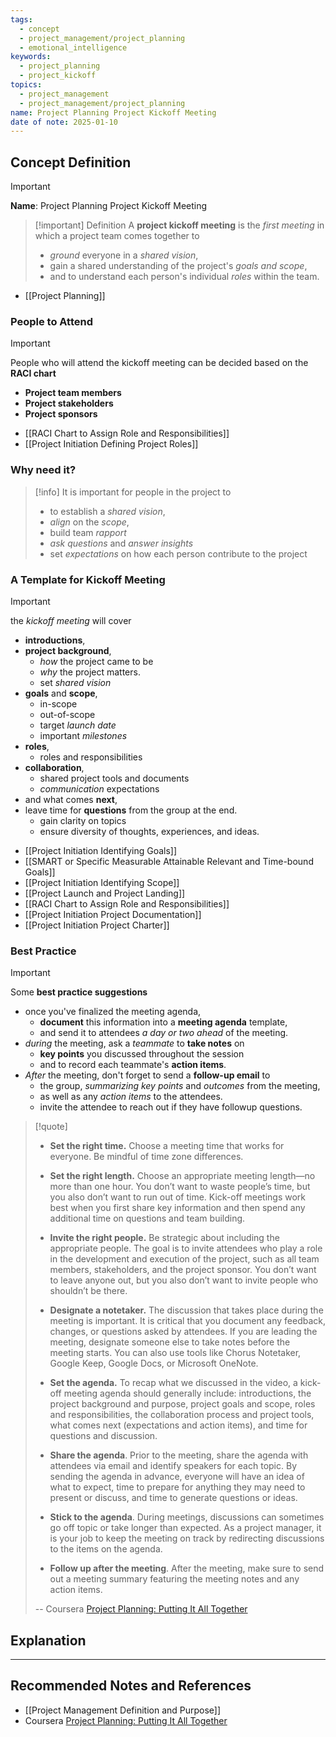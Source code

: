 ```yaml
---
tags:
  - concept
  - project_management/project_planning
  - emotional_intelligence
keywords:
  - project_planning
  - project_kickoff
topics:
  - project_management
  - project_management/project_planning
name: Project Planning Project Kickoff Meeting
date of note: 2025-01-10
---
```


## Concept Definition

>[!important]
>**Name**: Project Planning Project Kickoff Meeting

>[!important] Definition
>A **project kickoff meeting** is the *first meeting* in which a project team comes together to 
>- *ground* everyone in a *shared* *vision*,
>- gain a shared understanding of the project's *goals and scope*,
>- and to understand each person's individual *roles* within the team.

- [[Project Planning]]

### People to Attend

>[!important] 
>People who will attend the kickoff meeting can be decided based on the **RACI chart**
>- **Project team members**
>- **Project stakeholders**
>- **Project sponsors**


- [[RACI Chart to Assign Role and Responsibilities]]
- [[Project Initiation Defining Project Roles]]

### Why need it?

>[!info]
>It is important for people in the project to
>- to establish a *shared vision*,
>- *align* on the *scope*,
>- build team *rapport*
>- *ask questions* and *answer insights*
>- set *expectations* on how each person contribute to the project

### A Template for Kickoff Meeting

>[!important]
>the *kickoff meeting* will cover 
>- **introductions**,
>- **project background**, 
>	- *how* the project came to be 
>	- *why* the project matters.
>	- set *shared vision*
>- **goals** and **scope**,
>	- in-scope
>	- out-of-scope
>	- target *launch date*
>	- important *milestones*
>- **roles**, 
>	- roles and responsibilities
>- **collaboration**, 
>	- shared project tools and documents
>	- *communication* expectations
>- and what comes **next**,
>- leave time for **questions** from the group at the end.
>	- gain clarity on topics
>	- ensure diversity of thoughts, experiences, and ideas.
>  


- [[Project Initiation Identifying Goals]]
- [[SMART or Specific Measurable Attainable Relevant and Time-bound Goals]]
- [[Project Initiation Identifying Scope]]
- [[Project Launch and Project Landing]]
- [[RACI Chart to Assign Role and Responsibilities]]
- [[Project Initiation Project Documentation]]
- [[Project Initiation Project Charter]]

### Best Practice

>[!important]
>Some **best practice suggestions**
>- once you've finalized the meeting agenda, 
>	- **document** this information into a **meeting agenda** template, 
>	- and send it to attendees *a day or two ahead* of the meeting.
>- *during* the meeting, ask a *teammate* to **take notes** on
>	- **key points** you discussed throughout the session 
>	- and to record each teammate's **action items**.
>- *After* the meeting, don't forget to send a **follow-up email** to 
>	- the group, *summarizing* *key points* and *outcomes* from the meeting, 
>	- as well as any *action items* to the attendees.
>	- invite the attendee to reach out if they have followup questions.


>[!quote]
>
> 
> - **Set the right time.** Choose a meeting time that works for everyone. Be mindful of time zone differences. 
>     
> - **Set the right length.** Choose an appropriate meeting length—no more than one hour. You don’t want to waste people’s time, but you also don’t want to run out of time. Kick-off meetings work best when you first share key information and then spend any additional time on questions and team building.
>     
> - **Invite the right people.** Be strategic about including the appropriate people. The goal is to invite attendees who play a role in the development and execution of the project, such as all team members, stakeholders, and the project sponsor. You don’t want to leave anyone out, but you also don’t want to invite people who shouldn’t be there.
>     
> - **Designate a notetaker.** The discussion that takes place during the meeting is important. It is critical that you document any feedback, changes, or questions asked by attendees. If you are leading the meeting, designate someone else to take notes before the meeting starts. You can also use tools like Chorus Notetaker, Google Keep, Google Docs, or Microsoft OneNote.  
>     
> - **Set the agenda.** To recap what we discussed in the video, a kick-off meeting agenda should generally include: introductions, the project background and purpose, project goals and scope, roles and responsibilities, the collaboration process and project tools, what comes next (expectations and action items), and time for questions and discussion.
>     
> - **Share the agenda**. Prior to the meeting, share the agenda with attendees via email and identify speakers for each topic. By sending the agenda in advance, everyone will have an idea of what to expect, time to prepare for anything they may need to present or discuss, and time to generate questions or ideas.
>     
> - **Stick to the agenda**. During meetings, discussions can sometimes go off topic or take longer than expected. As a project manager, it is your job to keep the meeting on track by redirecting discussions to the items on the agenda. 
>     
> - **Follow up after the meeting**. After the meeting, make sure to send out a meeting summary featuring the meeting notes and any action items.
>   
>   
>-- Coursera [Project Planning: Putting It All Together](https://www.coursera.org/learn/project-planning-google/home/welcome)   



## Explanation









-----------
##  Recommended Notes and References


- [[Project Management Definition and Purpose]]
- Coursera [Project Planning: Putting It All Together](https://www.coursera.org/learn/project-planning-google/home/welcome)